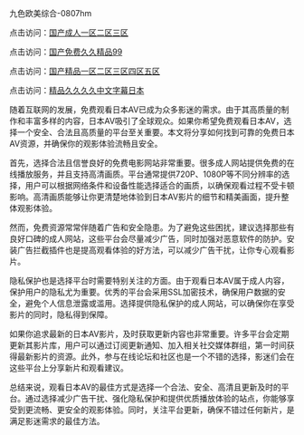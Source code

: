 九色欧美综合-0807hm

点击访问：<a href="https://bsdf-5f5.pages.dev/">国产成人一区二区三区</a>

点击访问：<a href="https://heiliaozj3tjd.pages.dev">国产免费久久精品99</a>

点击访问：<a href="https://heiliaoxqkkct.pages.dev">国产精品一区二区三区四区五区</a>

点击访问：<a href="https://vassv.pages.dev/">精品久久久久中文字幕日本</a>


随着互联网的发展，免费观看日本AV已成为众多影迷的需求。由于其高质量的制作和丰富多样的内容，日本AV吸引了全球观众。如果你希望免费观看日本AV，选择一个安全、合法且高质量的平台至关重要。本文将分享如何找到可靠的免费日本AV资源，并确保你的观影体验流畅且安全。

首先，选择合法且信誉良好的免费电影网站非常重要。很多成人网站提供免费的在线播放服务，并且支持高清画质。平台通常提供720P、1080P等不同分辨率的选择，用户可以根据网络条件和设备性能选择适合的画质，以确保观看过程不受卡顿影响。高清画质能够让你更清楚地体验到日本AV影片的细节和精美画面，提升整体观影体验。

然而，免费资源常常伴随着广告和安全隐患。为了避免这些困扰，建议选择那些有良好口碑的成人网站，这些平台会尽量减少广告，同时加强对恶意软件的防护。安装广告拦截插件也是提高观看体验的好方法，可以减少广告干扰，让你专心观看影片。

隐私保护也是选择平台时需要特别关注的方面。由于观看日本AV属于成人内容，保护用户的隐私尤为重要。优秀的平台会采用SSL加密技术，确保用户数据的安全，避免个人信息泄露或滥用。选择提供隐私保护的成人网站，可以确保你在享受影片的同时，隐私得到保障。

如果你追求最新的日本AV影片，及时获取更新内容也非常重要。许多平台会定期更新其影片库，用户可以通过订阅更新通知、加入相关社交媒体群组，第一时间获得最新影片的资源。此外，参与在线论坛和社区也是一个不错的选择，影迷们会在这些平台上分享新片和观看建议。

总结来说，观看日本AV的最佳方式是选择一个合法、安全、高清且更新及时的平台。通过选择减少广告干扰、强化隐私保护和提供优质播放体验的站点，你能够享受到更流畅、更安全的观影体验。同时，关注平台更新，确保不错过任何新片，是满足影迷需求的最佳方法。




<span style="display:none;">[Canonical link]( ）</span>
